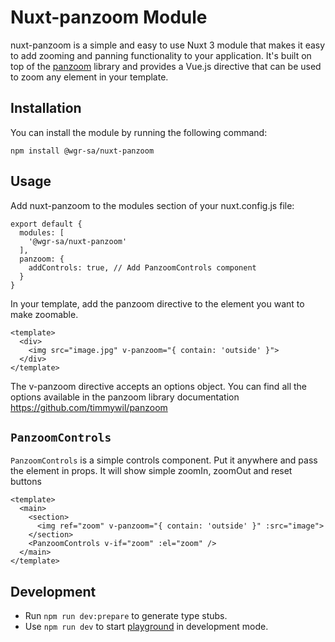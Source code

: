 # Nuxt-panzoom Module

nuxt-panzoom is a simple and easy to use Nuxt 3 module that makes it easy to add zooming and panning functionality to your application. It's built on top of the [panzoom]((https://github.com/timmywil/panzoom)) library and provides a Vue.js directive that can be used to zoom any element in your template.

## Installation
You can install the module by running the following command:

`npm install @wgr-sa/nuxt-panzoom`

## Usage
Add nuxt-panzoom to the modules section of your nuxt.config.js file:
```
export default {
  modules: [
    '@wgr-sa/nuxt-panzoom'
  ],
  panzoom: {
    addControls: true, // Add PanzoomControls component 
  }
}
```

In your template, add the panzoom directive to the element you want to make zoomable.
```
<template>
  <div>
    <img src="image.jpg" v-panzoom="{ contain: 'outside' }">
  </div>
</template>
```

The v-panzoom directive accepts an options object. You can find all the options available in the panzoom library documentation https://github.com/timmywil/panzoom

## `PanzoomControls`

`PanzoomControls` is a simple controls component. Put it anywhere and pass the element in props. It will show simple zoomIn, zoomOut and reset buttons
```
<template>
  <main>
    <section>
      <img ref="zoom" v-panzoom="{ contain: 'outside' }" :src="image">
    </section>
    <PanzoomControls v-if="zoom" :el="zoom" />
  </main>
</template>
```

## Development

- Run `npm run dev:prepare` to generate type stubs.
- Use `npm run dev` to start [playground](./playground) in development mode.
